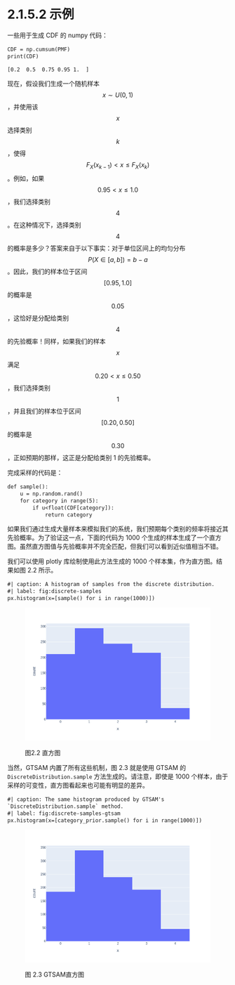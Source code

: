 # 2.1.5.2 示例

一些用于生成 CDF 的 numpy 代码：

```
CDF = np.cumsum(PMF)
print(CDF)
```

```
[0.2  0.5  0.75 0.95 1.  ]
```

现在，假设我们生成一个随机样本$$x\sim U(0,1)$$
，并使用该$$x$$
选择类别$$k$$
，使得$$F_X(x_{k-1}) < x \leq F_X(x_k)$$
。例如，如果$$0.95 < x \leq 1.0$$
，我们选择类别 $$4$$ 。在这种情况下，选择类别 $$4$$ 的概率是多少？答案来自于以下事实：对于单位区间上的均匀分布$$P(X \in [a,b])=b-a$$
。因此，我们的样本位于区间$$[0.95,1.0]$$
的概率是$$0.05$$
，这恰好是分配给类别 $$4$$ 的先验概率！同样，如果我们的样本$$x$$
满足$$0.20 < x \leq 0.50$$
，我们选择类别 $$1$$，并且我们的样本位于区间$$[0.20,0.50]$$
的概率是$$0.30$$
，正如预期的那样，这正是分配给类别 1 的先验概率。

完成采样的代码是：

```
def sample():
    u = np.random.rand()
    for category in range(5):
        if u<float(CDF[category]):
            return category
```

如果我们通过生成大量样本来模拟我们的系统，我们预期每个类别的频率将接近其先验概率。为了验证这一点，下面的代码为 1000 个生成的样本生成了一个直方图。虽然直方图值与先验概率并不完全匹配，但我们可以看到近似值相当不错。

我们可以使用 plotly 库绘制使用此方法生成的 1000 个样本集，作为直方图。结果如图 2.2 所示。

```
#| caption: A histogram of samples from the discrete distribution.
#| label: fig:discrete-samples
px.histogram(x=[sample() for i in range(1000)])
```

<figure><img src="../../../.gitbook/assets/image (2) (1) (1) (1) (1).png" alt=""><figcaption><p>图2.2 直方图</p></figcaption></figure>

当然，GTSAM 内置了所有这些机制，图 2.3 就是使用 GTSAM 的 `DiscreteDistribution.sample` 方法生成的。请注意，即使是 1000 个样本，由于采样的可变性，直方图看起来也可能有明显的差异。

```
#| caption: The same histogram produced by GTSAM's `DiscreteDistribution.sample` method.
#| label: fig:discrete-samples-gtsam
px.histogram(x=[category_prior.sample() for i in range(1000)])
```

<figure><img src="../../../.gitbook/assets/image (1) (1) (1) (1) (1) (1) (1) (1) (1) (1).png" alt=""><figcaption><p>图 2.3 GTSAM直方图</p></figcaption></figure>
